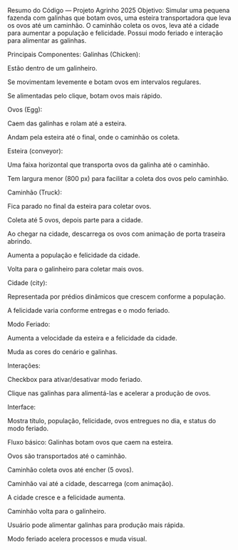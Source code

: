 Resumo do Código — Projeto Agrinho 2025
Objetivo:
Simular uma pequena fazenda com galinhas que botam ovos, uma esteira transportadora que leva os ovos até um caminhão. O caminhão coleta os ovos, leva até a cidade para aumentar a população e felicidade. Possui modo feriado e interação para alimentar as galinhas.

Principais Componentes:
Galinhas (Chicken):

Estão dentro de um galinheiro.

Se movimentam levemente e botam ovos em intervalos regulares.

Se alimentadas pelo clique, botam ovos mais rápido.

Ovos (Egg):

Caem das galinhas e rolam até a esteira.

Andam pela esteira até o final, onde o caminhão os coleta.

Esteira (conveyor):

Uma faixa horizontal que transporta ovos da galinha até o caminhão.

Tem largura menor (800 px) para facilitar a coleta dos ovos pelo caminhão.

Caminhão (Truck):

Fica parado no final da esteira para coletar ovos.

Coleta até 5 ovos, depois parte para a cidade.

Ao chegar na cidade, descarrega os ovos com animação de porta traseira abrindo.

Aumenta a população e felicidade da cidade.

Volta para o galinheiro para coletar mais ovos.

Cidade (city):

Representada por prédios dinâmicos que crescem conforme a população.

A felicidade varia conforme entregas e o modo feriado.

Modo Feriado:

Aumenta a velocidade da esteira e a felicidade da cidade.

Muda as cores do cenário e galinhas.

Interações:

Checkbox para ativar/desativar modo feriado.

Clique nas galinhas para alimentá-las e acelerar a produção de ovos.

Interface:

Mostra título, população, felicidade, ovos entregues no dia, e status do modo feriado.

Fluxo básico:
Galinhas botam ovos que caem na esteira.

Ovos são transportados até o caminhão.

Caminhão coleta ovos até encher (5 ovos).

Caminhão vai até a cidade, descarrega (com animação).

A cidade cresce e a felicidade aumenta.

Caminhão volta para o galinheiro.

Usuário pode alimentar galinhas para produção mais rápida.

Modo feriado acelera processos e muda visual.

